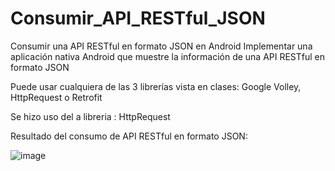 # Consumir_API_RESTful_JSON
Consumir una API RESTful en formato JSON en Android
Implementar una aplicación nativa Android que muestre la información de una API RESTful en formato JSON 

Puede usar cualquiera de las 3 librerías vista en clases: Google Volley, HttpRequest o Retrofit

Se hizo uso del a libreria : HttpRequest 

Resultado del consumo de API RESTful en formato JSON:

![image](https://github.com/JohnVeraXD/Consumir_API_RESTful_JSON/assets/108051712/a0fb5105-4ee2-49e1-8c94-e8d44cf3cde1)

